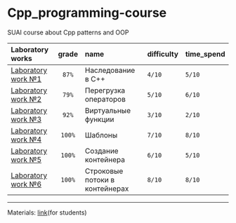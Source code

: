 # Cpp_programming-course

SUAI course about Cpp patterns and OOP

| Laboratory works                                                                         | grade  | name                  | difficulty  | time_spend  | 
|:-----------------------------------------------------------------------------------------|:------:|:----------------------|:------------|:------------|
| [Laboratory work №1](https://github.com/gr1shan1a/Cpp_programming-course/tree/main/lab1) | `87%`  | Наследование в C++    | `4/10`      | `5/10`      |
| [Laboratory work №2](https://github.com/gr1shan1a/Cpp_programming-course/tree/main/lab2) | `79%`  | Перегрузка операторов | `5/10`      | `6/10`      |
| [Laboratory work №3](https://github.com/gr1shan1a/Cpp_programming-course/tree/main/lab3) | `92%`  | Виртуальные функции   | `3/10`      | `2/10`      |
| [Laboratory work №4](https://github.com/gr1shan1a/Cpp_programming-course/tree/main/lab4) | `100%` | Шаблоны               | `7/10`      | `8/10`      |
| [Laboratory work №5](https://github.com/gr1shan1a/Cpp_programming-course/tree/main/lab5) | `100%` | Создание контейнера   | `6/10`      | `5/10`      |
| [Laboratory work №6](https://github.com/gr1shan1a/Cpp_programming-course/tree/main/lab6) | `100%` | Строковые потоки в контейнерах  | `8/10` | `8/10`   |


----
Materials: [link](https://pro.guap.ru/inside/student/materials/d5a46fdff874ecd09999f209598f8e8e/download)(for students)
